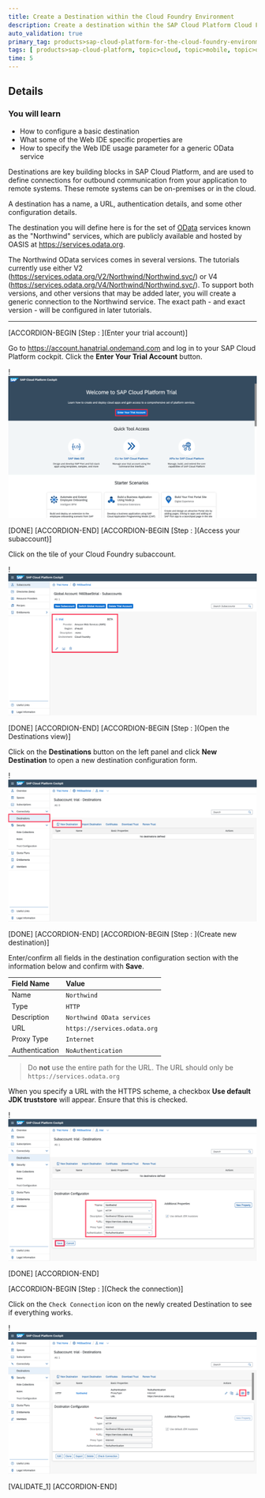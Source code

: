 ```yaml
---
title: Create a Destination within the Cloud Foundry Environment
description: Create a destination within the SAP Cloud Platform Cloud Foundry Environment to allow access to the Northwind OData services.
auto_validation: true
primary_tag: products>sap-cloud-platform-for-the-cloud-foundry-environment
tags: [ products>sap-cloud-platform, topic>cloud, topic>mobile, topic>odata, tutorial>beginner  ]
time: 5
---
```


## Details
### You will learn
- How to configure a basic destination
- What some of the Web IDE specific properties are
- How to specify the Web IDE usage parameter for a generic OData service

Destinations are key building blocks in SAP Cloud Platform, and are used to define connections for outbound communication from your application to remote systems. These remote systems can be on-premises or in the cloud.

A destination has a name, a URL, authentication details, and some other configuration details.

The destination you will define here is for the set of [OData](http://www.odata.org) services known as the "Northwind" services, which are publicly available and hosted by OASIS at <https://services.odata.org>.

The Northwind OData services comes in several versions.  The tutorials currently use either V2 (<https://services.odata.org/V2/Northwind/Northwind.svc/>) or V4 (<https://services.odata.org/V4/Northwind/Northwind.svc/>).  To support both versions, and other versions that may be added later, you will create a generic connection to the Northwind service.  The exact path - and exact version - will be configured in later tutorials.

---


[ACCORDION-BEGIN [Step : ](Enter your trial account)]

Go to <https://account.hanatrial.ondemand.com> and log in to your SAP Cloud Platform cockpit. Click the **Enter Your Trial Account** button.

!![SAP Cloud Platform log in page](./scp-trial-logon.png)

[DONE]
[ACCORDION-END]
[ACCORDION-BEGIN [Step : ](Access your subaccount)]

Click on the tile of your Cloud Foundry subaccount.

!![subaccount](./subaccount.png)

[DONE]
[ACCORDION-END]
[ACCORDION-BEGIN [Step : ](Open the Destinations view)]

Click on the **Destinations** button on the left panel and click **New Destination** to open a new destination configuration form.

!![destination](./destination.png)

[DONE]
[ACCORDION-END]
[ACCORDION-BEGIN [Step : ](Create new destination)]


Enter/confirm all fields in the destination configuration section with the information below and confirm with **Save**.

Field Name     | Value
:------------- | :-------------
Name           | `Northwind`
Type           | `HTTP`
Description    | `Northwind OData services`
URL            | `https://services.odata.org`
Proxy Type     | `Internet`
Authentication | `NoAuthentication`

> Do **not** use the entire path for the URL.  The URL should only be `https://services.odata.org`

When you specify a URL with the HTTPS scheme, a checkbox **Use default JDK truststore** will appear. Ensure that this is checked.

!![new destination entered](./newdest.png)


[DONE]
[ACCORDION-END]

[ACCORDION-BEGIN [Step : ](Check the connection)]

Click on the `Check Connection` icon on the newly created Destination to see if everything works.

!![check destination function](./checkDestination.png)

[VALIDATE_1]
[ACCORDION-END]
